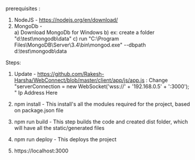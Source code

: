 prerequisites :

1) NodeJS - https://nodejs.org/en/download/
2) MongoDb -  
      a) Download MongoDb for Windows
      b) ex: create a folder "d:\test\mongodb\data"
      c) run "C:\Program Files\MongoDB\Server\3.4\bin\mongod.exe" --dbpath d:\test\mongodb\data

Steps:
1) Update - https://github.com/Rakesh-Harsha/WebConnect/blob/master/client/app/js/app.js : Change "serverConnection = new WebSocket('wss://' + '192.168.0.5' + ':3000');
" Ip Address Here

1) npm install - This install's all the modules required for the project, based on package.json file
2) npm run build - This step builds the code and created dist folder, which will have all the static/generated files
3) npm run deploy - This deploys the project
4) https://localhost:3000
